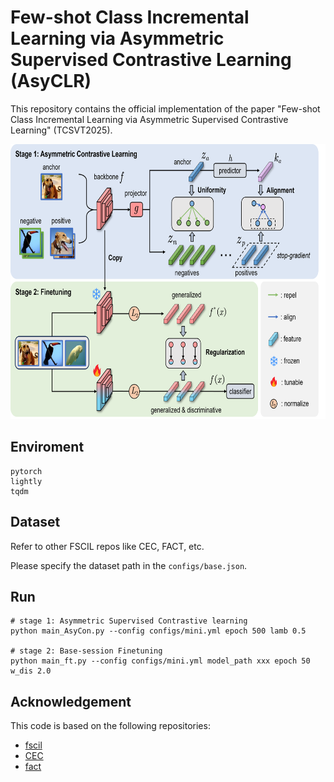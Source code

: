 # Few-shot Class Incremental Learning via Asymmetric Supervised Contrastive Learning (AsyCLR)

This repository contains the official implementation of the paper "Few-shot Class Incremental Learning via Asymmetric Supervised Contrastive Learning" (TCSVT2025).


<img src='imgs/teaser.png' width='710' height='440'>

## Enviroment
    pytorch 
    lightly
    tqdm
## Dataset
Refer to other FSCIL repos like CEC, FACT, etc.

Please specify the dataset path in the `configs/base.json`.
## Run
```
# stage 1: Asymmetric Supervised Contrastive learning
python main_AsyCon.py --config configs/mini.yml epoch 500 lamb 0.5

# stage 2: Base-session Finetuning
python main_ft.py --config configs/mini.yml model_path xxx epoch 50 w_dis 2.0
```

## Acknowledgement
This code is based on the following repositories:
- [fscil](https://github.com/xyutao/fscil)
- [CEC](https://github.com/icoz69/CEC-CVPR2021)
- [fact](https://github.com/zhoudw-zdw/CVPR22-Fact)